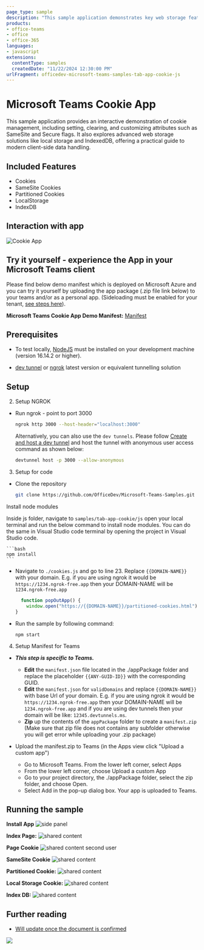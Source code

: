 ```yaml
---
page_type: sample
description: "This sample application demonstrates key web storage features, including managing cookies, SameSite cookies, and partitioned cookies. It also covers local storage and IndexedDB for data persistence in modern web applications."
products:
- office-teams
- office
- office-365
languages:
- javascript
extensions:
  contentType: samples
  createdDate: "11/22/2024 12:30:00 PM"
urlFragment: officedev-microsoft-teams-samples-tab-app-cookie-js
---
```


# Microsoft Teams Cookie App

This sample application provides an interactive demonstration of cookie management, including setting, clearing, and customizing attributes such as SameSite and Secure flags. It also explores advanced web storage solutions like local storage and IndexedDB, offering a practical guide to modern client-side data handling.

## Included Features
* Cookies
* SameSite Cookies
* Partitioned Cookies
* LocalStorage
* IndexDB

## Interaction with app

![Cookie App](Images/Cookie_App.gif)

## Try it yourself - experience the App in your Microsoft Teams client
Please find below demo manifest which is deployed on Microsoft Azure and you can try it yourself by uploading the app package (.zip file link below) to your teams and/or as a personal app. (Sideloading must be enabled for your tenant, [see steps here](https://docs.microsoft.com/microsoftteams/platform/concepts/build-and-test/prepare-your-o365-tenant#enable-custom-teams-apps-and-turn-on-custom-app-uploading)).

**Microsoft Teams Cookie App Demo Manifest:** [Manifest](/samples/tab-app-cookie/js/demo-manifest/tab-app-cookie.zip)

## Prerequisites

- To test locally, [NodeJS](https://nodejs.org/en/download/) must be installed on your development machine (version 16.14.2  or higher).

- [dev tunnel](https://learn.microsoft.com/en-us/azure/developer/dev-tunnels/get-started?tabs=windows) or [ngrok](https://ngrok.com/) latest version or equivalent tunnelling solution

## Setup

2. Setup NGROK
 - Run ngrok - point to port 3000

   ```bash
   ngrok http 3000 --host-header="localhost:3000"
   ```  

   Alternatively, you can also use the `dev tunnels`. Please follow [Create and host a dev tunnel](https://learn.microsoft.com/en-us/azure/developer/dev-tunnels/get-started?tabs=windows) and host the tunnel with anonymous user access command as shown below:

   ```bash
   devtunnel host -p 3000 --allow-anonymous
   ```

3. Setup for code

  - Clone the repository

    ```bash
    git clone https://github.com/OfficeDev/Microsoft-Teams-Samples.git
    ```
  
  Install node modules

   Inside js folder,  navigate to `samples/tab-app-cookie/js` open your local terminal and run the below command to install node modules. You can do the same in Visual Studio code terminal by opening the project in Visual Studio code.

    ```bash
    npm install
    ```

  - Navigate to `./cookies.js` and go to line 23. Replace `{{DOMAIN-NAME}}` with your domain. E.g. if you   are using ngrok it would be `https://1234.ngrok-free.app` then your DOMAIN-NAME will be `1234.ngrok-free.app`
    
    ```javascript
      function popOutApp() {
        window.open("https://{{DOMAIN-NAME}}/partitioned-cookies.html");
    }
    ```

  - Run the sample by following command:

    ```
    npm start
    ``` 

4. Setup Manifest for Teams
- __*This step is specific to Teams.*__
    - **Edit** the `manifest.json` file located in the ./appPackage folder  and replace the placeholder `{{ANY-GUID-ID}}` with the corresponding GUID.
    - **Edit** the `manifest.json` for `validDomains` and replace `{{DOMAIN-NAME}}` with base Url of your domain. E.g. if you are using ngrok it would be `https://1234.ngrok-free.app` then your DOMAIN-NAME will be `1234.ngrok-free.app` and if you are using dev tunnels then your domain will be like: `12345.devtunnels.ms`.
    - **Zip** up the contents of the `appPackage` folder to create a `manifest.zip` (Make sure that zip file does not contains any subfolder otherwise you will get error while uploading your .zip package)

- Upload the manifest.zip to Teams (in the Apps view click "Upload a custom app")
   - Go to Microsoft Teams. From the lower left corner, select Apps
   - From the lower left corner, choose Upload a custom App
   - Go to your project directory, the ./appPackage folder, select the zip folder, and choose Open.
   - Select Add in the pop-up dialog box. Your app is uploaded to Teams.

## Running the sample

**Install App**
![side panel ](Images/Install_App.png)

**Index Page:**
![shared content](Images/2.IndexPage.png)

**Page Cookie**
![shared content second user](Images/3.Page_Cookie.png)

**SameSite Cookie**
![shared content](Images/4.Page_SameSiteCookie.png)

**Partitioned Cookie:**
![shared content](Images/5.Page_PartitionedCookie.png)

**Local Storage Cookie:**
![shared content](Images/6.Page_LocalStorage.png)

**Index DB:**
![shared content](Images/7.Page_IndexDB.png)


## Further reading

- [Will update once the document is confirmed](https://Needs_To_Be_Added)

<img src="https://pnptelemetry.azurewebsites.net/microsoft-teams-samples/samples/tab-app-cookie-js" />